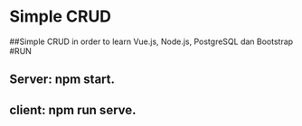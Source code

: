 # Simple CRUD
##Simple CRUD in order to learn Vue.js, Node.js, PostgreSQL dan Bootstrap
#RUN
## Server: npm start.
## client: npm run serve.
